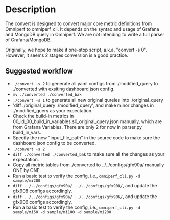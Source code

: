 # Description

The convert is designed to convert major core metric definitions from Omniperf to omniperf_cli. It depends on the syntax and usage of Grafana and MongoDB query in Omniperf. We are not intending to write a full parser of Grafana/MongoDB.

Originally, we hope to make it one-stop script, a.k.a, "convert -s 0". However, it seems 2 stages conversion is a good practice.

## Suggested workflow

- `./convert -s 2` to generate all yaml configs from ./modified_query to ./converted with exsiting dashboard json config.
- `mv ./converted ./converted_bak`
- `./convert -s 1` to generate all new original qureies into ./original_query
- 'diff ./original_query ./modified_query', and make minor changes in ./modified_query as your expectation.
- Check the build-in metrics in 00_id_00_build_in_variables.s0_original_query.json manually, which are from Grafana Variables. There are only 2 for now in parser.py build_in_vars.
- Specify the new "input_file_path" in the source code to make sure the dashboard json config to be converted.
- `./convert -s 2` 
- `diff ./converted ./converted_bak` to make sure all the changes as your expectation.
- Copy all metric tables from ./converted to ../../configs/gfx90a/ manually ONE by ONE.
- Run a basic test to verify the config, i.e., `omniperf_cli.py -d sample/mi200`
- `diff ../../configs/gfx90a/ ../../configs/gfx908/`, and update the gfx908 configs accordingly.
- `diff ../../configs/gfx90a/ ../../configs/gfx906/`, and update the gfx906 configs accordingly.
- Run a basic test to verify the config, i.e., `omniperf_cli.py -d sample/mi50 -d sample/mi100 -d sample/mi200`
